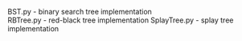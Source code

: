 BST.py - binary search tree implementation  
RBTree.py - red-black tree implementation
SplayTree.py - splay tree implementation
